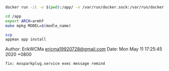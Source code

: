 

```bash
docker run -it -v $(pwd):/app/ -v /var/run/docker.sock:/var/run/docker.sock -v /root/.docker/config.json:/root/.docker/config.json 164073796161.dkr.ecr.ap-northeast-1.amazonaws.com/ci/docker:stretch bash
```

```bash
cd /app
export ARCH=armhf
make mpkg MODEL=$(modle_name)
```

```bash
scp 
appman app install 
```

Author: ErikWCMa <ericma19920728@gmail.com>
Date:   Mon May 11 17:25:45 2020 +0800

    fix: mxsparkplug.service exec message remind